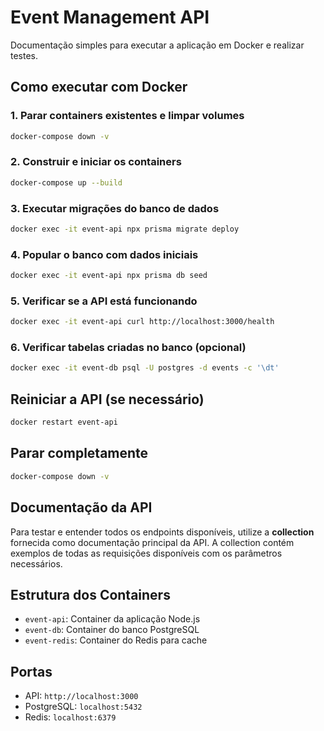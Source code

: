 


          
# Event Management API

Documentação simples para executar a aplicação em Docker e realizar testes.

## Como executar com Docker

### 1. Parar containers existentes e limpar volumes
```bash
docker-compose down -v
```

### 2. Construir e iniciar os containers
```bash
docker-compose up --build
```

### 3. Executar migrações do banco de dados
```bash
docker exec -it event-api npx prisma migrate deploy
```

### 4. Popular o banco com dados iniciais
```bash
docker exec -it event-api npx prisma db seed
```

### 5. Verificar se a API está funcionando
```bash
docker exec -it event-api curl http://localhost:3000/health
```

### 6. Verificar tabelas criadas no banco (opcional)
```bash
docker exec -it event-db psql -U postgres -d events -c '\dt'
```

## Reiniciar a API (se necessário)
```bash
docker restart event-api
```

## Parar completamente
```bash
docker-compose down -v
```

## Documentação da API

Para testar e entender todos os endpoints disponíveis, utilize a **collection** fornecida como documentação principal da API. A collection contém exemplos de todas as requisições disponíveis com os parâmetros necessários.

## Estrutura dos Containers

- `event-api`: Container da aplicação Node.js
- `event-db`: Container do banco PostgreSQL
- `event-redis`: Container do Redis para cache

## Portas

- API: `http://localhost:3000`
- PostgreSQL: `localhost:5432`
- Redis: `localhost:6379`
        